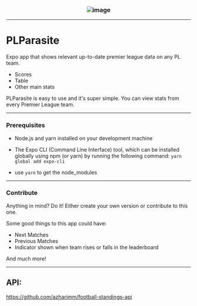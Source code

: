 <h3 align="center">

![image](https://user-images.githubusercontent.com/77973084/227752368-71f0d04a-b95a-4088-a61a-2783b5b788b8.png)

</h3>

---

# PLParasite
Expo app that shows relevant up-to-date premier league data on any PL team.

- Scores
- Table
- Other main stats

PLParasite is easy to use and it's super simple. You can view stats from every Premier League team.

---

### Prerequisites

* Node.js and yarn installed on your development machine

* The Expo CLI (Command Line Interface) tool, which can be installed globally using npm (or yarn) by running the following command: `yarn global add expo-cli`

* use `yarn` to get the node_modules

---

### Contribute
Anything in mind? Do it! Either create your own version or contribute to this one.

Some good things to this app could have:
- Next Matches
- Previous Matches
- Indicator shown when team rises or falls in the leaderboard

And much more!

---

## API:
https://github.com/azharimm/football-standings-api
